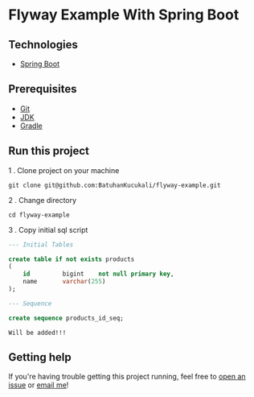 # Flyway Example With Spring Boot #

## Technologies ##
* [Spring Boot](https://spring.io/)

## Prerequisites ##
* [Git](https://git-scm.com/book/en/v2/Getting-Started-Installing-Git)
* [JDK](https://www.java.com/en/download/)
* [Gradle](https://gradle.org/)

## Run this project ##
1 . Clone project on your machine
```
git clone git@github.com:BatuhanKucukali/flyway-example.git
```
2 . Change directory
```
cd flyway-example
```

3 . Copy initial sql script
```sql
--- Initial Tables

create table if not exists products
(
    id         bigint    not null primary key,
    name       varchar(255)
);

--- Sequence

create sequence products_id_seq;
```

```
Will be added!!!
```

## Getting help ##

If you're having trouble getting this project running, feel free to [open an issue](https://github.com/BatuhanKucukali/flyway-example/issues/new) or [email me](mailto:mail@batuhankucukali.com)!
